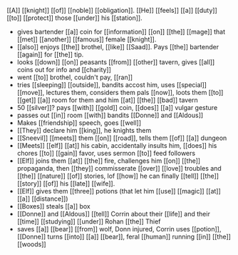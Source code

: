 [[A]] [[knight]] [[of]] [[noble]] [[obligation]]. [[He]] [[feels]] [[a]] [[duty]] [[to]] [[protect]] those [[under]] his [[station]].  
  
- gives bartender [[a]] coin for [[information]] [[on]] [[the]] [[mage]] that [[met]] [[another]] [[famous]] female [[knight]].  
- [[also]] enjoys [[the]] brothel, [[like]] [[Saad]]. Pays [[the]] bartender [[again]] for [[the]] tip.  
- looks [[down]] [[on]] peasants [[from]] [[other]] tavern, gives [[all]] coins out for info and [[charity]]  
- went [[to]] brothel, couldn't pay, [[ran]]  
- tries [[sleeping]] [[outside]], bandits accost him, uses [[special]] [[move]], lectures them, considers them pals [[now]], loots them [[to]] [[get]] [[a]] room for them and him [[at]] [[the]] [[bad]] tavern  
- 50 [[silver]]? pays [[with]] [[gold]] coin, [[does]] [[a]] vulgar gesture  
- passes out [[in]] room [[with]] bandits [[Donne]] and [[Aldous]]  
- Makes [[friendship]] speech, goes [[well]]  
- [[They]] declare him [[king]], he knights them  
- [[Sneevil]] [[meets]] them [[on]] [[road]], tells them [[of]] [[a]] dungeon  
- [[Meets]] [[elf]] [[at]] his cabin, accidentally insults him, [[does]] his chores [[to]] [[gain]] favor, uses sermon [[to]] feed followers  
- [[Elf]] joins them [[at]] [[the]] fire, challenges him [[on]] [[the]] propaganda, then [[they]] commisserate [[over]] [[love]] troubles and [[the]] [[nature]] [[of]] stories, lof [[how]] he can finally [[tell]] [[the]] [[story]] [[of]] his [[late]] [[wife]].  
- [[Elf]] gives them [[three]] potions (that let him [[use]] [[magic]] [[at]] [[a]] [[distance]])
- [[Boxes]] steals [[a]] box  
- [[Donne]] and [[Aldous]] [[tell]] Corrin about their [[life]] and their [[time]] [[studying]] [[under]] Rohan [[the]] Thief  
- saves [[a]] [[bear]] [[from]] wolf, Donn injured, Corrin uses [[potion]], [[Donne]] turns [[into]] [[a]] [[bear]], feral [[human]] running [[in]] [[the]] [[woods]]  

